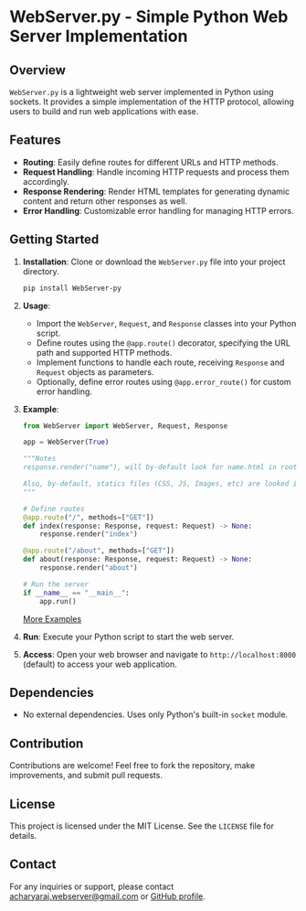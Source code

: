 # WebServer.py - Simple Python Web Server Implementation

## Overview

`WebServer.py` is a lightweight web server implemented in Python using sockets. It provides a simple implementation of the HTTP protocol, allowing users to build and run web applications with ease.

## Features

-   **Routing**: Easily define routes for different URLs and HTTP methods.
-   **Request Handling**: Handle incoming HTTP requests and process them accordingly.
-   **Response Rendering**: Render HTML templates for generating dynamic content and return other responses as well.
-   **Error Handling**: Customizable error handling for managing HTTP errors.

## Getting Started

1. **Installation**: Clone or download the `WebServer.py` file into your project directory.

    ```powershell
    pip install WebServer-py
    ```

2. **Usage**:

    - Import the `WebServer`, `Request`, and `Response` classes into your Python script.
    - Define routes using the `@app.route()` decorator, specifying the URL path and supported HTTP methods.
    - Implement functions to handle each route, receiving `Response` and `Request` objects as parameters.
    - Optionally, define error routes using `@app.error_route()` for custom error handling.

3. **Example**:

    ```python
    from WebServer import WebServer, Request, Response

    app = WebServer(True)

    """Notes
    response.render("name"), will by-default look for name.html in root/templates directory, which can be changed from Settings.py file.

    Also, by-default, statics files (CSS, JS, Images, etc) are looked in root/statics folder. This is also configurable in Settings.py file.
    """

    # Define routes
    @app.route("/", methods=["GET"])
    def index(response: Response, request: Request) -> None:
        response.render("index")

    @app.route("/about", methods=["GET"])
    def about(response: Response, request: Request) -> None:
        response.render("about")

    # Run the server
    if __name__ == "__main__":
        app.run()
    ```

    [More Examples](./example)

4. **Run**: Execute your Python script to start the web server.

5. **Access**: Open your web browser and navigate to `http://localhost:8000` (default) to access your web application.

## Dependencies

-   No external dependencies. Uses only Python's built-in `socket` module.

## Contribution

Contributions are welcome! Feel free to fork the repository, make improvements, and submit pull requests.

## License

This project is licensed under the MIT License. See the `LICENSE` file for details.

## Contact

For any inquiries or support, please contact [acharyaraj.webserver@gmail.com](mailto:acharyaraj.webserver@gmail.com) or [GitHub profile](https://github.com/sachin-acharya-projects/).

